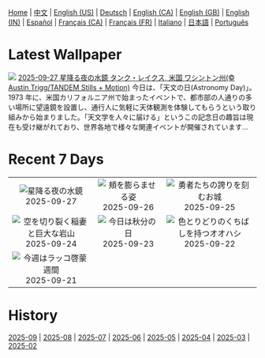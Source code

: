 [Home](../README.md) | [中文](zh-CN.md) | [English (US)](en-US.md) | [Deutsch](de-DE.md) | [English (CA)](en-CA.md) | [English (GB)](en-GB.md) | [English (IN)](en-IN.md) | [Español](es-ES.md) | [Français (CA)](fr-CA.md) | [Français (FR)](fr-FR.md) | [Italiano](it-IT.md) | [日本語](ja-JP.md) | [Português](pt-BR.md)

# Latest Wallpaper
![](https://www.bing.com/th?id=OHR.TankLakes_JA-JP1667519475_UHD.jpg)
[2025-09-27 星降る夜の水鏡 タンク・レイクス, 米国 ワシントン州(© Austin Trigg/TANDEM Stills + Motion)](https://www.bing.com/th?id=OHR.TankLakes_JA-JP1667519475_UHD.jpg)
今日は、「天文の日(Astronomy Day)」。1973 年に、米国カリフォルニア州で始まったイベントで、都市部の人通りの多い場所に望遠鏡を設置し、通行人に気軽に天体観測を体験してもらうという取り組みから始まりました。「天文学を人々に届ける」というこの記念日の趣旨は現在も受け継がれており、世界各地で様々な関連イベントが開催されています…

# Recent 7 Days
|  |  |  |
|:---:|:---:|:---:|
| ![](https://www.bing.com/th?id=OHR.TankLakes_JA-JP1667519475_400x240.jpg "星降る夜の水鏡") 2025-09-27 | ![](https://www.bing.com/th?id=OHR.AutumnChipmunk_JA-JP1455684810_400x240.jpg "頬を膨らませる姿") 2025-09-26 | ![](https://www.bing.com/th?id=OHR.FortChittorgarh_JA-JP1975287268_400x240.jpg "勇者たちの誇りを刻むお城") 2025-09-25 |
| ![](https://www.bing.com/th?id=OHR.BearLodge_JA-JP0426816004_400x240.jpg "空を切り裂く稲妻と巨大な岩山") 2025-09-24 | ![](https://www.bing.com/th?id=OHR.AutumnEquinox2025_JA-JP9152081751_400x240.jpg "今日は秋分の日") 2025-09-23 | ![](https://www.bing.com/th?id=OHR.ToucanForest_JA-JP8804759807_400x240.jpg "色とりどりのくちばしを持つオオハシ") 2025-09-22 |
| ![](https://www.bing.com/th?id=OHR.IceOtters_JA-JP8317371641_400x240.jpg "今週はラッコ啓蒙週間") 2025-09-21 |  |  |

# History
[2025-09](../archives/wallpaper/ja-JP/w_2025_09.md) | [2025-08](../archives/wallpaper/ja-JP/w_2025_08.md) | [2025-07](../archives/wallpaper/ja-JP/w_2025_07.md) | [2025-06](../archives/wallpaper/ja-JP/w_2025_06.md) | [2025-05](../archives/wallpaper/ja-JP/w_2025_05.md) | [2025-04](../archives/wallpaper/ja-JP/w_2025_04.md) | [2025-03](../archives/wallpaper/ja-JP/w_2025_03.md) | [2025-02](../archives/wallpaper/ja-JP/w_2025_02.md)
